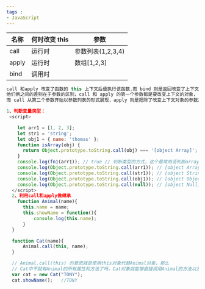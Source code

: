 ```yaml
---
tags : 
- JavaScript
---
```


| 名称  | 何时改变 this | 参数              |
| ----- | ------------- | ----------------- |
| call  | 运行时        | 参数列表(1,2,3,4) |
| apply | 运行时        | 数组[1,2,3]       |
| bind  | 调用时        |                   |


```js
call 和apply 改变了函数的 this 上下文后便执行该函数,而 bind 则是返回改变了上下文后的一个函数。
他们俩之间的差别在于参数的区别，call 和 apply 的第一个参数都是要改变上下文的对象，
而 call 从第二个参数开始以参数列表的形式展现，apply 则是把除了改变上下文对象的参数放在一个数组里面作为它的第二个参数。

1、判断变量类型：
 <script>

    let arr1 = [1, 2, 3];
    let str1 = 'string';
    let obj1 = { name: 'thomas' };
    function isArray(obj) {
      return Object.prototype.toString.call(obj) === '[object Array]';
    }
    console.log(fn1(arr1)); // true // 判断类型的方式，这个最常用语判断array和object，null(因为typeof null等于object)
    console.log(Object.prototype.toString.call(arr1)); // [object Array]
    console.log(Object.prototype.toString.call(str1)); // [object String]
    console.log(Object.prototype.toString.call(obj1)); // [object Object]
    console.log(Object.prototype.toString.call(null)); // [object Null]
  </script>
  2、利用call和apply做继承
    function Animal(name){
      this.name = name;
      this.showName = function(){
          console.log(this.name);
      }
  }

  function Cat(name){
      Animal.call(this, name);
  }

  // Animal.call(this) 的意思就是使用this对象代替Animal对象，那么
  // Cat中不就有Animal的所有属性和方法了吗，Cat对象就能够直接调用Animal的方法以及属性了
  var cat = new Cat("TONY");
  cat.showName();   //TONY

```